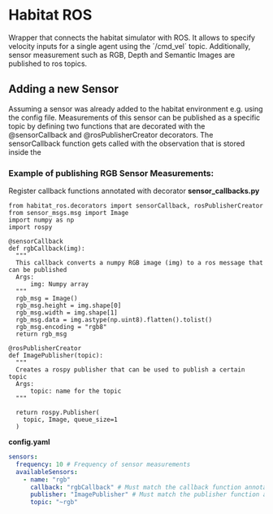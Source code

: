 # Habitat ROS
Wrapper that connects the habitat simulator with ROS. 
It allows to specify velocity inputs for a single agent using the ´/cmd_vel´ topic.
Additionally, sensor measurement such as RGB, Depth and Semantic Images are published to ros topics.

## Adding a new Sensor
Assuming a sensor was already added to the habitat environment e.g. using the config file. 
Measurements of this sensor can be published as a specific topic by defining two functions that are decorated with the @sensorCallback and @rosPublisherCreator decorators.
The sensorCallback function gets called with the observation that is stored inside the 

### Example of publishing RGB Sensor Measurements:
Register callback functions annotated with decorator
**sensor_callbacks.py**
```python3
from habitat_ros.decorators import sensorCallback, rosPublisherCreator
from sensor_msgs.msg import Image
import numpy as np
import rospy

@sensorCallback
def rgbCallback(img):
  """ 
  This callback converts a numpy RGB image (img) to a ros message that can be published
  Args:
      img: Numpy array
  """
  rgb_msg = Image()
  rgb_msg.height = img.shape[0]
  rgb_msg.width = img.shape[1]
  rgb_msg.data = img.astype(np.uint8).flatten().tolist()
  rgb_msg.encoding = "rgb8"
  return rgb_msg

@rosPublisherCreator
def ImagePublisher(topic):
  """ 
  Creates a rospy publisher that can be used to publish a certain topic
  Args:
      topic: name for the topic
  """
  
  return rospy.Publisher(
    topic, Image, queue_size=1
  )
```

**config.yaml**
```yaml
sensors:
  frequency: 10 # Frequency of sensor measurements
  availableSensors:
    - name: "rgb"
      callback: "rgbCallback" # Must match the callback function annotated with @sensorCallback
      publisher: "ImagePublisher" # Must match the publisher function annotated with @rosPublisherCreator
      topic: "~rgb"
```

